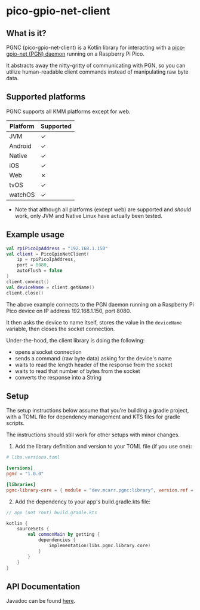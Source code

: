# pico-gpio-net-client

## What is it?

PGNC (pico-gpio-net-client) is a Kotlin library for interacting with a [pico-gpio-net (PGN) daemon](https://github.com/mcarr823/pico-gpio-net) running on a Raspberry Pi Pico.

It abstracts away the nitty-gritty of communicating with PGN, so you can utilize human-readable client commands instead of manipulating raw byte data.


## Supported platforms

PGNC supports all KMM platforms except for web.

| Platform | Supported |
|----------|-----------|
| JVM      | &check;   |
| Android  | &check;   |
| Native   | &check;   |
| iOS      | &check;   |
| Web      | &cross;   |
| tvOS     | &check;   |
| watchOS  | &check;   |

* Note that although all platforms (except web) are supported and _should_ work, only JVM and Native Linux have actually been tested.

## Example usage

```kotlin
val rpiPicoIpAddress = "192.168.1.150"
val client = PicoGpioNetClient(
    ip = rpiPicoIpAddress,
    port = 8080,
    autoFlush = false
)
client.connect()
val deviceName = client.getName()
client.close()
```

The above example connects to the PGN daemon running on a Raspberry Pi Pico device on IP address 192.168.1.150, port 8080.

It then asks the device to name itself, stores the value in the `deviceName` variable, then closes the socket connection.

Under-the-hood, the client library is doing the following:
- opens a socket connection
- sends a command (raw byte data) asking for the device's name
- waits to read the length header of the response from the socket
- waits to read that number of bytes from the socket
- converts the response into a String

## Setup

The setup instructions below assume that you're building a gradle project, with a TOML file for dependency management and KTS files for gradle scripts.

The instructions should still work for other setups with minor changes.

1. Add the library definition and version to your TOML file (if you use one):

```toml
# libs.versions.toml

[versions]
pgnc = "1.0.0"

[libraries]
pgnc-library-core = { module = "dev.mcarr.pgnc:library", version.ref = "pgnc" }
```

2. Add the dependency to your app's build.gradle.kts file:

```Kotlin
// app (not root) build.gradle.kts

kotlin {
    sourceSets {
        val commonMain by getting {
            dependencies {
                implementation(libs.pgnc.library.core)
            }
        }
    }
}
```

## API Documentation

Javadoc can be found [here](https://mcarr823.github.io/pico-gpio-net-client/).
